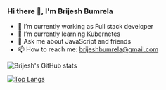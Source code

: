 ### Hi there 👋, I'm Brijesh Bumrela

- 🔭 I’m currently working as Full stack developer
- 🌱 I’m currently learning Kubernetes
- 💬 Ask me about JavaScript and friends
- 📫 How to reach me: brijeshbumrela@gmail.com


![Brijesh's GitHub stats](https://github-readme-stats.vercel.app/api?username=BrijeshBumrela&count_private=true)


[![Top Langs](https://github-readme-stats.vercel.app/api/top-langs/?username=BrijeshBumrela)](https://github.com/anuraghazra/github-readme-stats)
